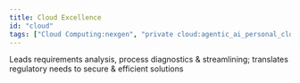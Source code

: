 ```yaml
---
title: Cloud Excellence
id: "cloud"
tags: ["Cloud Computing:nexgen", "private cloud:agentic_ai_personal_cloud", "cloud migration:solar", "Process Optimization:airbus", "infrastructure:swisscom"]
---
```


 Leads requirements analysis, process diagnostics & streamlining; translates regulatory needs to secure & efficient solutions

